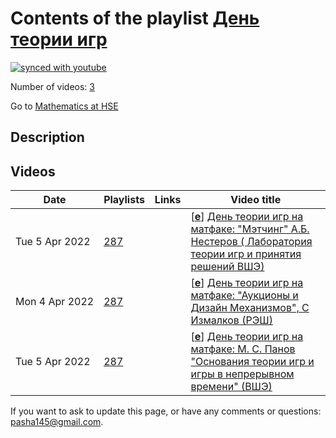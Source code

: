 # Contents of the playlist [День теории игр](https://www.youtube.com/playlist?list=PLq3E5oubNNoDMNs9mOr4twrJ-KD8-6Wav)

[![synced with youtube](https://img.shields.io/github/last-commit/mathphysschool/mathphysschool.github.io/autoupdate1?label=synced%20with%20youtube)](https://github.com/mathphysschool/mathphysschool.github.io/commits/autoupdate1)

Number of videos: [3](#videos)

Go to [Mathematics at HSE](../README.md)

## Description



## Videos

|Date|Playlists|Links|Video title|
|---|---|---|---|
| Tue&nbsp;5&nbsp;Apr&nbsp;2022 | [287](../playlists/287 "День теории игр") |  | [[**e**](https://studio.youtube.com/video/B5KXolMuT_0/edit "Edit")] [День теории игр на матфаке: &#34;Мэтчинг&#34; А.Б. Нестеров ( Лаборатория теории игр и принятия решений ВШЭ)](https://www.youtube.com/watch?v=B5KXolMuT_0&list=PLq3E5oubNNoDMNs9mOr4twrJ-KD8-6Wav) |
| Mon&nbsp;4&nbsp;Apr&nbsp;2022 | [287](../playlists/287 "День теории игр") |  | [[**e**](https://studio.youtube.com/video/894kTeOeKq8/edit "Edit")] [День теории игр на матфаке: &#34;Аукционы и Дизайн Механизмов&#34;, С Измалков (РЭШ)](https://www.youtube.com/watch?v=894kTeOeKq8&list=PLq3E5oubNNoDMNs9mOr4twrJ-KD8-6Wav) |
| Tue&nbsp;5&nbsp;Apr&nbsp;2022 | [287](../playlists/287 "День теории игр") |  | [[**e**](https://studio.youtube.com/video/R-qVQOYszTw/edit "Edit")] [День теории игр на матфаке: М. С. Панов &#34;Основания теории игр и игры в непрерывном времени&#34;  (ВШЭ)](https://www.youtube.com/watch?v=R-qVQOYszTw&list=PLq3E5oubNNoDMNs9mOr4twrJ-KD8-6Wav) |


 If you want to ask to update this page, or have any comments or questions: <pasha145@gmail.com>.